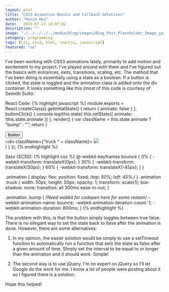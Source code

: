 ```yaml
---
layout: post
title: "CSS3 Animation Basics and Callback Solutions"
author: "Kevin Hou"
date:   2015-07-17 14:07:02
description: ""
image: "./../../../../media/blog/images/Blog_Post_Placeholder_Image.jpg"
category: programming
tags: [css, css3, html, reactjs, javascript]
featured: "no"
---
```

I've been working wtih CSS3 animations lately, primarily to add motion and excitement to my project. I've played around with them and I've figured out the basics with entrances, exits, transitions, scaling, etc. The method that I've been doing is essentially using a state as a boolean. If a button is clicked, the state is toggled and the animation class is added onto the div container. It looks something like this (most of this code is courtesy of Seimith Suth):
 
React Code:
{% highlight javascript %}
module.exports = React.createClass({
  getInitialState() {
    return {
      animate: false
    }
  },
  buttonClick() {
    console.log(this.state)
    this.setState({
      animate: !this.state.animate
    })
  },
  render() {
    var className = this.state.animate ? "bump" : "";
    return (
      <div>
        <button onClick={this.buttonClick.bind(this)}>Button</button>
        <div className="animation">
          <div className={"truck " + className}>
            <img src="http://gearscrm.com/wp-content/uploads/2015/04/Summer-release-logo.png" />
          </div>
        </div>
      </div>
    )
  }
});
{% endhighlight %}

Sass (SCSS):
{% highlight css %}
@-webkit-keyframes bounce {
  0% {
    -webkit-transform: translateX(0px);
  }
  30% {
    -webkit-transform: translateX(50px);
  }
  60% {
    -webkit-transform: translateX(-45px);
  }
}
 
.animation {
  display: flex;
  position: fixed;
  /*top: 50%;
  left: 45%;*/
}
.animation .truck {
  width: 50px;
  height: 50px;
  opacity: 1;
  transform: scale(1);
  box-shadow: none;
  transition: all 300ms ease-in-out;
}
 
.animation .bump {
  /*Need webkit for codepen here for some reason*/
  -webkit-animation-name: bounce;
  -webkit-animation-iteration-count: 1;
  -webkit-animation-duration: 800ms;
}
{% endhighlight %}
 
The problem with this, is that the button simply toggles between true false. There is no ellegant way to set the state back to false after the animation is done. However, there are some alternatives:
 
1. In my opinion, the easier solution would be simply to use a setTimeout function to automatically run a function that sets the state as false after a given amount of time. SImply set the interval to be equal to or longer than the animation and it should work. Simple!
 
2. The second way is to use jQuery. I'm no expert on jQuery so I'll let Google do the work for me. I know a lot of people were posting about it so I figured there is a solution.
 
Hope this helped!